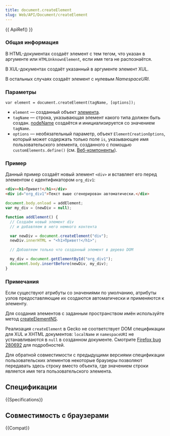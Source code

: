 ```yaml
---
title: document.createElement
slug: Web/API/Document/createElement
---
```


{{ ApiRef() }}

### Общая информация

В HTML-документах создаёт элемент c тем тегом, что указан в аргументе или `HTMLUnknownElement`, если имя тега не распознаётся.

В XUL-документах создаёт указанный в аргументе элемент XUL.

В остальных случаях создаёт элемент с нулевым _NamespaceURI_.

### Параметры

```
var element = document.createElement(tagName, [options]);
```

- `element` — созданный объект [элемента](/ru/docs/Web/API/Element).
- `tagName` — строка, указывающая элемент какого типа должен быть создан. [nodeName](/ru/DOM/element.nodeName) создаётся и инициализируется со значением `tagName`.
- `options` — необязательный параметр, объект `ElementCreationOptions`, который может содержать только поле `is`, указывающее имя пользовательского элемента, созданного с помощью `customElements.define()` (см. [Веб-компоненты](/ru/docs/Web/Web_Components)).

### Пример

Данный пример создаёт новый элемент `<div>` и вставляет его перед элементом с идентификатором `org_div1`:

```html
<div><h1>Привет!</h1></div>
<div id="org_div1">Текст выше сгенерирован автоматически.</div>
```

```js
document.body.onload = addElement;
var my_div = (newDiv = null);

function addElement() {
  // Создаём новый элемент div
  // и добавляем в него немного контента

  var newDiv = document.createElement("div");
  newDiv.innerHTML = "<h1>Привет!</h1>";

  // Добавляем только что созданный элемент в дерево DOM

  my_div = document.getElementById("org_div1");
  document.body.insertBefore(newDiv, my_div);
}
```

### Примечания

Если существуют атрибуты со значениями по умолчанию, атрибуты узлов предоставляющие их создаются автоматически и применяются к элементу.

Для создания элементов с заданным пространством имён используйте метод [createElementNS](/ru/DOM/document.createElementNS).

Реализация `createElement` в Gecko не соответствует DOM спецификации для XUL и XHTML документов: `localName` и `namespaceURI` не устанавливаются в `null` в созданном документе. Смотрите [Firefox bug 280692](https://bugzil.la/280692) для подробностей.

Для обратной совместимости с предыдущими версиями спецификации пользовательских элементов некоторые браузеры позволяют передавать здесь строку вместо объекта, где значением строки является имя тега пользовательского элемента.

## Спецификации

{{Specifications}}

## Совместимость с браузерами

{{Compat}}
